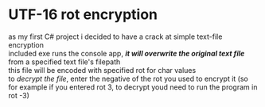 # UTF-16 rot encryption
as my first C# project i decided to have a crack at simple text-file encryption\
included exe runs the console app, ***it will overwrite the original text file*** from a specified text file's filepath\
this file will be encoded with specified rot for char values\
to *decrypt the file*, enter the negative of the rot you used to encrypt it (so for example if you entered rot 3, to decrypt youd need to run the program in rot -3)
